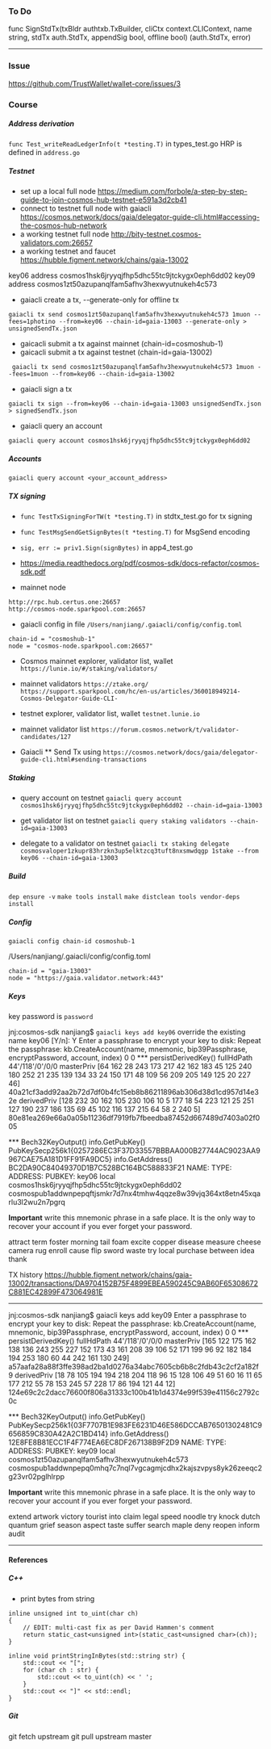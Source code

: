 ### To Do 
func SignStdTx(txBldr authtxb.TxBuilder, cliCtx context.CLIContext, name string, stdTx auth.StdTx, appendSig bool, offline bool) (auth.StdTx, error)

---

### Issue
https://github.com/TrustWallet/wallet-core/issues/3

### Course

##### Address derivation
`func Test_writeReadLedgerInfo(t *testing.T)` in types_test.go
HRP is defined in `address.go`

##### Testnet
* set up a local full node 
  https://medium.com/forbole/a-step-by-step-guide-to-join-cosmos-hub-testnet-e591a3d2cb41
* connect to testnet full node with gaiacli
  https://cosmos.network/docs/gaia/delegator-guide-cli.html#accessing-the-cosmos-hub-network
* a working testnet full node
  http://bity-testnet.cosmos-validators.com:26657
* a working testnet and faucet 
  https://hubble.figment.network/chains/gaia-13002
 
key06 address cosmos1hsk6jryyqjfhp5dhc55tc9jtckygx0eph6dd02
key09 address cosmos1zt50azupanqlfam5afhv3hexwyutnukeh4c573

* gaiacli create a tx, --generate-only for offline tx
```
gaiacli tx send cosmos1zt50azupanqlfam5afhv3hexwyutnukeh4c573 1muon --fees=1photino --from=key06 --chain-id=gaia-13003 --generate-only > unsignedSendTx.json
```

* gaicacli submit a tx against mainnet (chain-id=cosmoshub-1)
* gaicacli submit a tx against testnet (chain-id=gaia-13002)
```
 gaiacli tx send cosmos1zt50azupanqlfam5afhv3hexwyutnukeh4c573 1muon --fees=1muon --from=key06 --chain-id=gaia-13002
```

* gaiacli sign a tx
```
gaiacli tx sign --from=key06 --chain-id=gaia-13003 unsignedSendTx.json > signedSendTx.json
```

* gaiacli query an account
```
gaiacli query account cosmos1hsk6jryyqjfhp5dhc55tc9jtckygx0eph6dd02
```

##### Accounts
`gaiacli query account <your_account_address>`

##### TX signing
* `func TestTxSigningForTW(t *testing.T)` in stdtx_test.go for tx signing
* `func TestMsgSendGetSignBytes(t *testing.T)` for MsgSend encoding

* `sig, err := priv1.Sign(signBytes)` in app4_test.go
* https://media.readthedocs.org/pdf/cosmos-sdk/docs-refactor/cosmos-sdk.pdf

* mainnet node 
```
http://rpc.hub.certus.one:26657
http://cosmos-node.sparkpool.com:26657
```

* gaiacli config in file `/Users/nanjiang/.gaiacli/config/config.toml`
```
chain-id = "cosmoshub-1"
node = "cosmos-node.sparkpool.com:26657"
```

* Cosmos mainnet explorer, validator list, wallet
`https://lunie.io/#/staking/validators/`

* mainnet validators
`https://ztake.org/`
`https://support.sparkpool.com/hc/en-us/articles/360018949214-Cosmos-Delegator-Guide-CLI-`

* testnet explorer, validator list, wallet
`testnet.lunie.io`

* mainnet validator list
`https://forum.cosmos.network/t/validator-candidates/127`

* Gaiacli
** Send Tx using
   `https://cosmos.network/docs/gaia/delegator-guide-cli.html#sending-transactions`

##### Staking
* query account on testnet
  `gaiacli query account cosmos1hsk6jryyqjfhp5dhc55tc9jtckygx0eph6dd02 --chain-id=gaia-13003`

* get validator list on testnet
  `gaiacli query staking validators --chain-id=gaia-13003`

* delegate to a validator on testnet 
  `gaiacli tx staking delegate cosmosvaloper1zkupr83hrzkn3up5elktzcq3tuft8nxsmwdqgp 1stake --from key06 --chain-id=gaia-13003`

##### Build
`dep ensure -v`
`make tools install`
`make distclean tools vendor-deps install`

##### Config
`gaiacli config chain-id cosmoshub-1`

/Users/nanjiang/.gaiacli/config/config.toml

```
chain-id = "gaia-13003"
node = "https://gaia.validator.network:443"
```

##### Keys
key password is `password`

jnj:cosmos-sdk nanjiang$ `gaiacli keys add key06`
override the existing name key06 [Y/n]: Y
Enter a passphrase to encrypt your key to disk:
Repeat the passphrase:
kb.CreateAccount(name, mnemonic, bip39Passphrase, encryptPassword, account, index)
0
0
*** persistDerivedKey()
fullHdPath
44'/118'/0'/0/0
masterPriv
[64 162 28 243 173 217 42 162 183 45 125 240 180 252 21 235 139 134 33 24 150 171 48 109 56 209 205 149 125 20 227 46]
40a21cf3add92aa2b72d7df0b4fc15eb8b86211896ab306d38d1cd957d14e32e
derivedPriv
[128 232 30 162 105 230 106 10 5 177 18 54 223 121 25 251 127 190 237 186 135 69 45 102 116 137 215 64 58 2 240 5]
80e81ea269e66a0a05b11236df7919fb7fbeedba87452d667489d7403a02f005

*** Bech32KeyOutput()
info.GetPubKey() 
PubKeySecp256k1{0257286EC3F37D33557BBBAA000B27744AC9023AA9967CAE75A181D1FF91FA9DC5}
info.GetAddress()
BC2DA90C84049370D1B7C528BC164BC588833F21
NAME:   TYPE:   ADDRESS:                    PUBKEY:
key06   local   cosmos1hsk6jryyqjfhp5dhc55tc9jtckygx0eph6dd02   cosmospub1addwnpepqftjsmkr7d7nx4tmhw4qqze8w39vjq364xt8etn45xqarlu3l2wu2n7pgrq

**Important** write this mnemonic phrase in a safe place.
It is the only way to recover your account if you ever forget your password.

attract term foster morning tail foam excite copper disease measure cheese camera rug enroll cause flip sword waste try local purchase between idea thank

TX history
https://hubble.figment.network/chains/gaia-13002/transactions/DA9704152B75F4899EBEA590245C9AB60F65308672C881EC42899F473064981E

---

jnj:cosmos-sdk nanjiang$ gaiacli keys add key09
Enter a passphrase to encrypt your key to disk:
Repeat the passphrase:
kb.CreateAccount(name, mnemonic, bip39Passphrase, encryptPassword, account, index)
0
0
*** persistDerivedKey()
fullHdPath
44'/118'/0'/0/0
masterPriv
[165 122 175 162 138 136 243 255 227 152 173 43 161 208 39 106 52 171 199 96 92 182 184 194 253 180 60 44 242 161 130 249]
a57aafa28a88f3ffe398ad2ba1d0276a34abc7605cb6b8c2fdb43c2cf2a182f9
derivedPriv
[18 78 105 194 194 218 204 118 96 15 128 106 49 51 60 16 11 65 177 212 55 78 153 245 57 228 17 86 194 121 44 12]
124e69c2c2dacc76600f806a31333c100b41b1d4374e99f539e41156c2792c0c

*** Bech32KeyOutput()
info.GetPubKey() 
PubKeySecp256k1{03F7707B1E983FE6231D46E586DCCAB76501302481C9656859C830A42A2C1BD414}
info.GetAddress()
12E8FE8B81ECC1F4F774EA6EC8DF267138B9F2D9
NAME:   TYPE:   ADDRESS:                    PUBKEY:
key09   local   cosmos1zt50azupanqlfam5afhv3hexwyutnukeh4c573   cosmospub1addwnpepq0mhq7c7nql7vgcagmjcdhx2kajszvpys8yk26zeeqc2g23vr02pglhlrpp

**Important** write this mnemonic phrase in a safe place.
It is the only way to recover your account if you ever forget your password.

extend artwork victory tourist into claim legal speed noodle try knock dutch quantum grief season aspect taste suffer search maple deny reopen inform audit

---

#### References

##### C++
* print bytes from string
```
inline unsigned int to_uint(char ch)
{
    // EDIT: multi-cast fix as per David Hammen's comment
    return static_cast<unsigned int>(static_cast<unsigned char>(ch));
}

inline void printStringInBytes(std::string str) {
    std::cout << "[";
    for (char ch : str) {
        std::cout << to_uint(ch) << ' '; 
    }
    std::cout << "]" << std::endl;
}
```

##### Git
git fetch upstream
git pull upstream master
